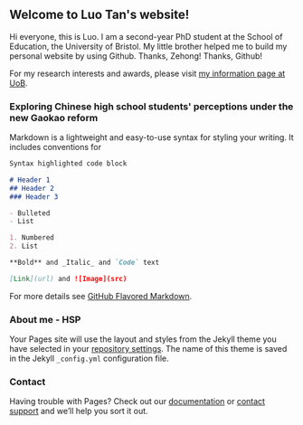 ## Welcome to Luo Tan's website!

Hi everyone, this is Luo. I am a second-year PhD student at the School of Education, the University of Bristol. My little brother helped me to build my personal website by using Github. Thanks, Zehong! Thanks, Github!

For my research interests and awards, please visit  [my information page at UoB](https://research-information.bris.ac.uk/en/persons/luo-tan). 

### Exploring Chinese high school students' perceptions under the new Gaokao reform

Markdown is a lightweight and easy-to-use syntax for styling your writing. It includes conventions for

```markdown
Syntax highlighted code block

# Header 1
## Header 2
### Header 3

- Bulleted
- List

1. Numbered
2. List

**Bold** and _Italic_ and `Code` text

[Link](url) and ![Image](src)
```

For more details see [GitHub Flavored Markdown](https://guides.github.com/features/mastering-markdown/).

### About me - HSP

Your Pages site will use the layout and styles from the Jekyll theme you have selected in your [repository settings](https://github.com/loisluotan/luotan.github.io/settings/pages). The name of this theme is saved in the Jekyll `_config.yml` configuration file.

### Contact

Having trouble with Pages? Check out our [documentation](https://docs.github.com/categories/github-pages-basics/) or [contact support](https://support.github.com/contact) and we’ll help you sort it out.
